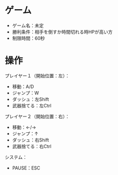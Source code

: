 # ゲーム
- ゲーム名：未定
- 勝利条件：相手を倒すか時間切れる時HPが高い方
- 制限時間：60秒


# 操作

プレイヤー１（開始位置：左）：
- 移動：A/D
- ジャンプ：W
- ダッシュ：左Shift
- 武器捨てる：左Ctrl

プレイヤー２（開始位置：右）：
- 移動：←/→
- ジャンプ：↑
- ダッシュ：右Shift
- 武器捨てる：右Ctrl

システム：
- PAUSE：ESC  

 
